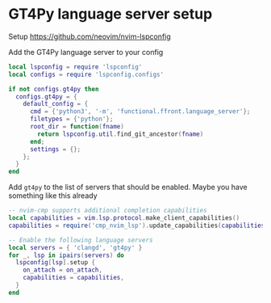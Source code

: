 # GT4Py language server setup

Setup https://github.com/neovim/nvim-lspconfig

Add the GT4Py language server to your config

```lua
local lspconfig = require 'lspconfig'
local configs = require 'lspconfig.configs'

if not configs.gt4py then
  configs.gt4py = {
    default_config = {
      cmd = {'python3', '-m', 'functional.ffront.language_server'};
      filetypes = {'python'};
      root_dir = function(fname)
        return lspconfig.util.find_git_ancestor(fname)
      end;
      settings = {};
    };
  }
end
```

Add `gt4py` to the list of servers that should be enabled. Maybe you have something like this already

```lua
-- nvim-cmp supports additional completion capabilities
local capabilities = vim.lsp.protocol.make_client_capabilities()
capabilities = require('cmp_nvim_lsp').update_capabilities(capabilities)

-- Enable the following language servers
local servers = { 'clangd', 'gt4py' }
for _, lsp in ipairs(servers) do
  lspconfig[lsp].setup {
    on_attach = on_attach,
    capabilities = capabilities,
  }
end
```
